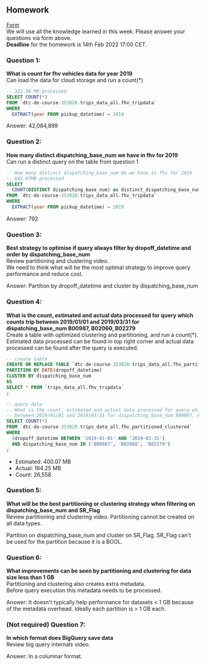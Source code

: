 ## Homework
[Form](https://forms.gle/ytzVYUh2RptgkvF79)  
We will use all the knowledge learned in this week. Please answer your questions via form above.  
**Deadline** for the homework is 14th Feb 2022 17:00 CET.

### Question 1: 
**What is count for fhv vehicles data for year 2019**  
Can load the data for cloud storage and run a count(*)

```sql
-- 321.08 MB processed
SELECT COUNT(*) 
FROM `dtc-de-course-353020.trips_data_all.fhv_tripdata`
WHERE
  EXTRACT(year FROM pickup_datetime) = 2019
```

Answer: 42,084,899

### Question 2: 
**How many distinct dispatching_base_num we have in fhv for 2019**  
Can run a distinct query on the table from question 1

```sql
-- How many distinct dispatching_base_num do we have in fhv for 2019
-- 642.97MB processed
SELECT
  COUNT(DISTINCT dispatching_base_num) as distinct_dispatching_base_nums
FROM `dtc-de-course-353020.trips_data_all.fhv_tripdata`
WHERE
  EXTRACT(year FROM pickup_datetime) = 2019
```

Answer: 792

### Question 3: 
**Best strategy to optimise if query always filter by dropoff_datetime and order by dispatching_base_num**  
Review partitioning and clustering video.   
We need to think what will be the most optimal strategy to improve query 
performance and reduce cost.

Answer: Partition by dropoff_datetime and cluster by dispatching_base_num

### Question 4: 
**What is the count, estimated and actual data processed for query which counts trip between 2019/01/01 and 2019/03/31 for dispatching_base_num B00987, B02060, B02279**  
Create a table with optimized clustering and partitioning, and run a 
count(*). Estimated data processed can be found in top right corner and
actual data processed can be found after the query is executed.

```sql
-- create table
CREATE OR REPLACE TABLE `dtc-de-course-353020.trips_data_all.fhv_partitioned_clustered`
PARTITION BY DATE(dropoff_datetime)
CLUSTER BY dispatching_base_num
AS
SELECT * FROM `trips_data_all.fhv_tripdata`
;
```

```sql
-- query data
-- What is the count, estimated and actual data processed for query which counts trip
-- between 2019/01/01 and 2019/03/31 for dispatching_base_num B00987, B02060, B02279
SELECT COUNT(*)
FROM `dtc-de-course-353020.trips_data_all.fhv_partitioned_clustered`
WHERE
  (dropoff_datetime BETWEEN '2019-01-01' AND '2019-03-31')
  AND dispatching_base_num IN ('B00987', 'B02060', 'B02279')
;
```

* Estimated: 400.07 MB
* Actual: 164.25 MB 
* Count: 26,558

### Question 5: 
**What will be the best partitioning or clustering strategy when filtering on dispatching_base_num and SR_Flag**  
Review partitioning and clustering video. 
Partitioning cannot be created on all data types.

Partition on dispatching_base_num and cluster on SR_Flag. SR_Flag can't be used for the partition because it is a BOOL.

### Question 6: 
**What improvements can be seen by partitioning and clustering for data size less than 1 GB**  
Partitioning and clustering also creates extra metadata.  
Before query execution this metadata needs to be processed.

Answer: It doesn't typically help performance for datasets < 1 GB because of the metadata overhead. Ideally each partition is > 1 GB each.

### (Not required) Question 7: 
**In which format does BigQuery save data**  
Review big query internals video.

Answer: In a columnar format.
